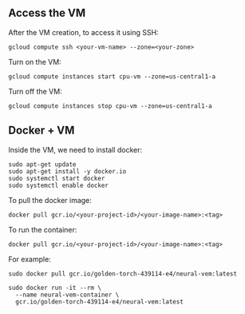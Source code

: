 ## Access the VM

After the VM creation, to access it using SSH:

```
gcloud compute ssh <your-vm-name> --zone=<your-zone>
```

Turn on the VM:

```
gcloud compute instances start cpu-vm --zone=us-central1-a
```

Turn off the VM:

```
gcloud compute instances stop cpu-vm --zone=us-central1-a
```

## Docker + VM

Inside the VM, we need to install docker:

```
sudo apt-get update
sudo apt-get install -y docker.io
sudo systemctl start docker
sudo systemctl enable docker
```

To pull the docker image:

```
docker pull gcr.io/<your-project-id>/<your-image-name>:<tag>
```

To run the container:

```
docker pull gcr.io/<your-project-id>/<your-image-name>:<tag>
```

For example:

```
sudo docker pull gcr.io/golden-torch-439114-e4/neural-vem:latest

sudo docker run -it --rm \
  --name neural-vem-container \
  gcr.io/golden-torch-439114-e4/neural-vem:latest
```
